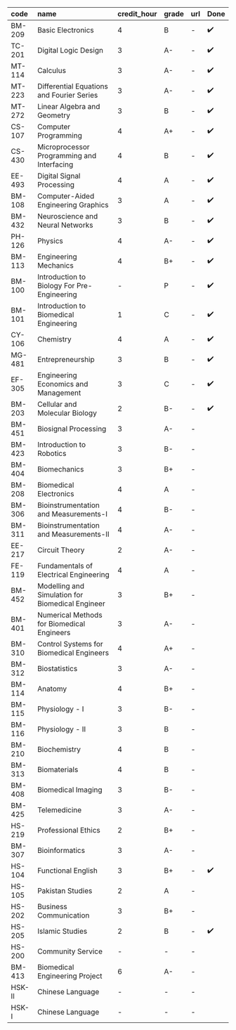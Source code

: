 | code   | name                                             | credit_hour | grade | url  | Done |
| :----- | :----------------------------------------------- | :---------- | :---- | :--- | :--- |
| BM-209 | Basic Electronics                                | 4           | B     | -    | ✔️    |
| TC-201 | Digital Logic Design                             | 3           | A-    | -    | ✔️    |
| MT-114 | Calculus                                         | 3           | A-    | -    | ✔️    |
| MT-223 | Differential Equations and Fourier Series        | 3           | A-    | -    | ✔️    |
| MT-272 | Linear Algebra and Geometry                      | 3           | B     | -    | ✔️    |
| CS-107 | Computer Programming                             | 4           | A+    | -    | ✔️    |
| CS-430 | Microprocessor Programming and Interfacing       | 4           | B     | -    | ✔️    |
| EE-493 | Digital Signal Processing                        | 4           | A     | -    | ✔️    |
| BM-108 | Computer-Aided Engineering Graphics              | 3           | A     | -    | ✔️    |
| BM-432 | Neuroscience and Neural Networks                 | 3           | B     | -    | ✔️    |
| PH-126 | Physics                                          | 4           | A-    | -    | ✔️    |
| BM-113 | Engineering Mechanics                            | 4           | B+    | -    | ✔️    |
| BM-100 | Introduction to Biology For Pre-Engineering      | -           | P     | -    | ✔️    |
| BM-101 | Introduction to Biomedical Engineering           | 1           | C     | -    | ✔️    |
| CY-106 | Chemistry                                        | 4           | A     | -    | ✔️    |
| MG-481 | Entrepreneurship                                 | 3           | B     | -    | ✔️    |
| EF-305 | Engineering Economics and Management             | 3           | C     | -    | ✔️    |
| BM-203 | Cellular and Molecular Biology                   | 2           | B-    | -    | ✔️    |
| BM-451 | Biosignal Processing                             | 3           | A-    | -    |      |
| BM-423 | Introduction to Robotics                         | 3           | B-    | -    |      |
| BM-404 | Biomechanics                                     | 3           | B+    | -    |      |
| BM-208 | Biomedical Electronics                           | 4           | A     | -    |      |
| BM-306 | Bioinstrumentation and Measurements-I            | 4           | B-    | -    |      |
| BM-311 | Bioinstrumentation and Measurements-II           | 4           | A-    | -    |      |
| EE-217 | Circuit Theory                                   | 2           | A-    | -    |      |
| FE-119 | Fundamentals of Electrical Engineering           | 4           | A     | -    |      |
| BM-452 | Modelling and Simulation for Biomedical Engineer | 3           | B+    | -    |      |
| BM-401 | Numerical Methods for Biomedical Engineers       | 3           | A-    | -    |      |
| BM-310 | Control Systems for Biomedical Engineers         | 4           | A+    | -    |      |
| BM-312 | Biostatistics                                    | 3           | A-    | -    |      |
| BM-114 | Anatomy                                          | 4           | B+    | -    |      |
| BM-115 | Physiology - I                                   | 3           | B-    | -    |      |
| BM-116 | Physiology - II                                  | 3           | B     | -    |      |
| BM-210 | Biochemistry                                     | 4           | B     | -    |      |
| BM-313 | Biomaterials                                     | 4           | B     | -    |      |
| BM-408 | Biomedical Imaging                               | 3           | B-    | -    |      |
| BM-425 | Telemedicine                                     | 3           | A-    | -    |      |
| HS-219 | Professional Ethics                              | 2           | B+    | -    |      |
| BM-307 | Bioinformatics                                   | 3           | A-    | -    |      |
| HS-104 | Functional English                               | 3           | B+    | -    | ✔️    |
| HS-105 | Pakistan Studies                                 | 2           | A     | -    |      |
| HS-202 | Business Communication                           | 3           | B+    | -    |      |
| HS-205 | Islamic Studies                                  | 2           | B     | -    | ✔️    |
| HS-200 | Community Service                                | -           | -     | -    |      |
| BM-413 | Biomedical Engineering Project                   | 6           | A-    | -    |      |
| HSK-II | Chinese Language                                 | -           | -     | -    |      |
| HSK-I  | Chinese Language                                 | -           | -     | -    |      |